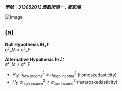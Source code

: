 ***學號：313652013     應數所碩一 : 鄭凱鴻***

![image](https://github.com/user-attachments/assets/1a79a574-9e6c-4304-92d7-a5222eb4822c)


## (a) 
**Null Hypothesis (H₀):**  
σ²_M = σ²_F

**Alternative Hypothesis (H₁):**  
σ²_M ≠ σ²_F


- $H_0$: $\sigma^2_{\text{low income}} = \sigma^2_{\text{high income}}$ (homoskedasticity)
- $H_1$: $\sigma^2_{\text{high income}} \neq \sigma^2_{\text{low income}}$ (heteroskedasticity)
